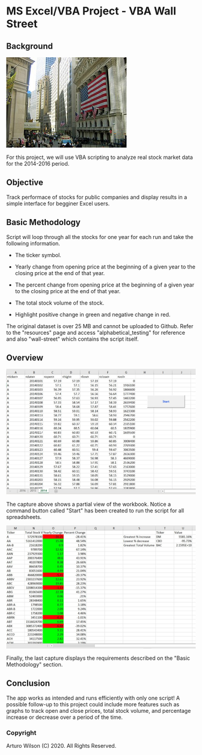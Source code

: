 # MS Excel/VBA Project - VBA Wall Street

## Background

![wall-street](images/wall-street.jpg)

For this project, we will use VBA scripting to analyze real stock market data for the 2014-2016 period. 

## Objective

Track performace of stocks for public companies and display results in a simple interface for begginer Excel users.

## Basic Methodology

Script will loop through all the stocks for one year for each run and take the following information.

  * The ticker symbol.

  * Yearly change from opening price at the beginning of a given year to the closing price at the end of that year.

  * The percent change from opening price at the beginning of a given year to the closing price at the end of that year.

  * The total stock volume of the stock.

  * Highlight positive change in green and negative change in red.
 
 The original dataset is over 25 MB and cannot be uploaded to Github. Refer to the "resources" page and access "alphabetical_testing" for reference and also "wall-street" which contains the script itself.

## Overview

![overview](images/overview.jpg)

The capture above shows a partial view of the workbook. Notice a command button called "Start" has been created to run the script for all spreadsheets. 

![results](images/results.jpg)

Finally, the last capture displays the requirements described on the "Basic Methodology" section. 

## Conclusion 

The app works as intended and runs efficiently with only one script! A possible follow-up to this project could include more features such as graphs to track open and close prices, total stock volume, and percentage increase or decrease over a period of the time.

### Copyright

Arturo Wilson (C) 2020. All Rights Reserved.
